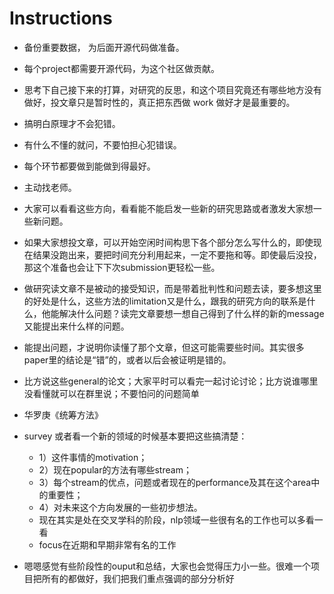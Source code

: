 # Instructions

- 备份重要数据， 为后面开源代码做准备。
- 每个project都需要开源代码，为这个社区做贡献。
- 思考下自己接下来的打算，对研究的反思，和这个项目究竟还有哪些地方没有做好，投文章只是暂时性的，真正把东西做 work 做好才是最重要的。
- 搞明白原理才不会犯错。
- 有什么不懂的就问，不要怕担心犯错误。
- 每个环节都要做到能做到得最好。
- 主动找老师。
- 大家可以看看这些方向，看看能不能启发一些新的研究思路或者激发大家想一些新问题。
- 如果大家想投文章，可以开始空闲时间构思下各个部分怎么写什么的，即使现在结果没跑出来，要把时间充分利用起来，一定不要拖和等。即使最后没投，那这个准备也会让下下次submission更轻松一些。
- 做研究读文章不是被动的接受知识，而是带着批判性和问题去读，要多想这里的好处是什么，这些方法的limitation又是什么，跟我的研究方向的联系是什么，他能解决什么问题？读完文章要想一想自己得到了什么样的新的message又能提出来什么样的问题。
- 能提出问题，才说明你读懂了那个文章，但这可能需要些时间。其实很多paper里的结论是“错”的，或者以后会被证明是错的。
- 比方说这些general的论文；大家平时可以看完一起讨论讨论；比方说谁哪里没看懂就可以在群里说；不要怕问的问题简单
- 华罗庚《统筹方法》
- survey 或者看一个新的领域的时候基本要把这些搞清楚：
    - 1）这件事情的motivation；
    - 2）现在popular的方法有哪些stream；
    - 3）每个stream的优点，问题或者现在的performance及其在这个area中的重要性；
    - 4）对未来这个方向发展的一些初步想法。
    - 现在其实是处在交叉学科的阶段，nlp领域一些很有名的工作也可以多看一看
    - focus在近期和早期非常有名的工作

- 嗯嗯感觉有些阶段性的ouput和总结，大家也会觉得压力小一些。很难一个项目把所有的都做好，我们把我们重点强调的部分分析好
